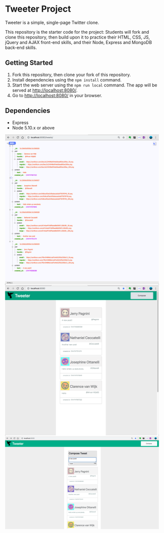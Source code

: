 # Tweeter Project

Tweeter is a simple, single-page Twitter clone.

This repository is the starter code for the project: Students will fork and clone this repository, then build upon it to practice their HTML, CSS, JS, jQuery and AJAX front-end skills, and their Node, Express and MongoDB back-end skills.

## Getting Started

1. Fork this repository, then clone your fork of this repository.
2. Install dependencies using the `npm install` command.
3. Start the web server using the `npm run local` command. The app will be served at <http://localhost:8080/>.
4. Go to <http://localhost:8080/> in your browser.

## Dependencies

- Express
- Node 5.10.x or above


![Mongo Endpoint](https://github.com/booksftw/tweeter/blob/master/docs/Mongo_Endpoint.png)
![Tweet From Toggle Hide](https://raw.githubusercontent.com/booksftw/tweeter/master/docs/Tweet_Form_Toggle-Hide.png)
![Tweet Show and Submission](https://github.com/booksftw/tweeter/blob/master/docs/Tweet_Form_Toggle-Show%20and-Submission.png)
